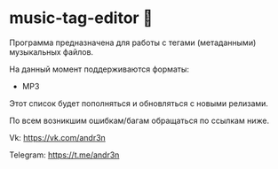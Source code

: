 # music-tag-editor 🎵
Программа предназначена для работы с тегами (метаданными) музыкальных файлов.

На данный момент поддерживаются форматы:
- MP3


Этот список будет пополняться и обновляться с новыми релизами.

По всем возникшим ошибкам/багам обращаться по ссылкам ниже.

Vk: https://vk.com/andr3n

Telegram: https://t.me/andr3n
